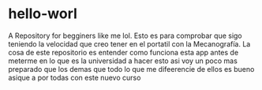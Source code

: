 # hello-worl
A Repository for begginers like me lol.
Esto es para comprobar que sigo teniendo la velocidad que creo tener en el portatil con la Mecanografía.
La cosa de este repositorio es entender como funciona esta app antes de meterme en lo que es la universidad a hacer esto asi voy un poco mas preparado que los demas que todo lo que me difeerencie de ellos es bueno asique a por todas con este nuevo curso 

